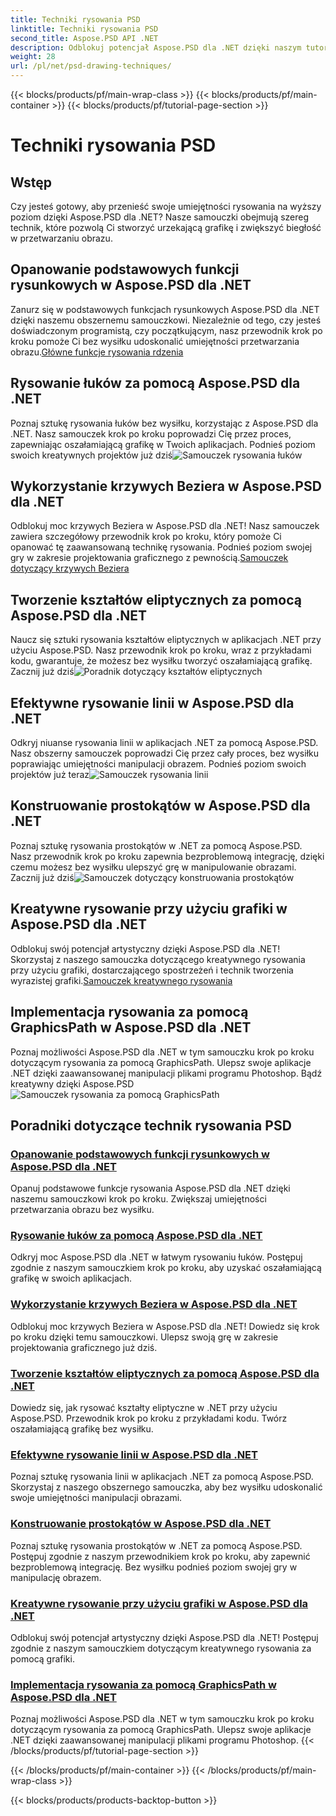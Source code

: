 ```yaml
---
title: Techniki rysowania PSD
linktitle: Techniki rysowania PSD
second_title: Aspose.PSD API .NET
description: Odblokuj potencjał Aspose.PSD dla .NET dzięki naszym tutorialom! Opanuj podstawowe funkcje rysowania, twórz oszałamiającą grafikę i rozwijaj swoje umiejętności manipulowania obrazami.
weight: 28
url: /pl/net/psd-drawing-techniques/
---
```


{{< blocks/products/pf/main-wrap-class >}}
{{< blocks/products/pf/main-container >}}
{{< blocks/products/pf/tutorial-page-section >}}

# Techniki rysowania PSD


## Wstęp

Czy jesteś gotowy, aby przenieść swoje umiejętności rysowania na wyższy poziom dzięki Aspose.PSD dla .NET? Nasze samouczki obejmują szereg technik, które pozwolą Ci stworzyć urzekającą grafikę i zwiększyć biegłość w przetwarzaniu obrazu.

## Opanowanie podstawowych funkcji rysunkowych w Aspose.PSD dla .NET

 Zanurz się w podstawowych funkcjach rysunkowych Aspose.PSD dla .NET dzięki naszemu obszernemu samouczkowi. Niezależnie od tego, czy jesteś doświadczonym programistą, czy początkującym, nasz przewodnik krok po kroku pomoże Ci bez wysiłku udoskonalić umiejętności przetwarzania obrazu.[Główne funkcje rysowania rdzenia](./mastering-core-drawing-features/)

## Rysowanie łuków za pomocą Aspose.PSD dla .NET

 Poznaj sztukę rysowania łuków bez wysiłku, korzystając z Aspose.PSD dla .NET. Nasz samouczek krok po kroku poprowadzi Cię przez proces, zapewniając oszałamiającą grafikę w Twoich aplikacjach. Podnieś poziom swoich kreatywnych projektów już dziś![Samouczek rysowania łuków](./drawing-arcs/)

## Wykorzystanie krzywych Beziera w Aspose.PSD dla .NET

 Odblokuj moc krzywych Beziera w Aspose.PSD dla .NET! Nasz samouczek zawiera szczegółowy przewodnik krok po kroku, który pomoże Ci opanować tę zaawansowaną technikę rysowania. Podnieś poziom swojej gry w zakresie projektowania graficznego z pewnością.[Samouczek dotyczący krzywych Beziera](./utilizing-bezier-curves/)

## Tworzenie kształtów eliptycznych za pomocą Aspose.PSD dla .NET

 Naucz się sztuki rysowania kształtów eliptycznych w aplikacjach .NET przy użyciu Aspose.PSD. Nasz przewodnik krok po kroku, wraz z przykładami kodu, gwarantuje, że możesz bez wysiłku tworzyć oszałamiającą grafikę. Zacznij już dziś![Poradnik dotyczący kształtów eliptycznych](./creating-elliptical-shapes/)

## Efektywne rysowanie linii w Aspose.PSD dla .NET

 Odkryj niuanse rysowania linii w aplikacjach .NET za pomocą Aspose.PSD. Nasz obszerny samouczek poprowadzi Cię przez cały proces, bez wysiłku poprawiając umiejętności manipulacji obrazem. Podnieś poziom swoich projektów już teraz![Samouczek rysowania linii](./drawing-lines-effectively/)

## Konstruowanie prostokątów w Aspose.PSD dla .NET

Poznaj sztukę rysowania prostokątów w .NET za pomocą Aspose.PSD. Nasz przewodnik krok po kroku zapewnia bezproblemową integrację, dzięki czemu możesz bez wysiłku ulepszyć grę w manipulowanie obrazami. Zacznij już dziś![Samouczek dotyczący konstruowania prostokątów](./constructing-rectangles/)

## Kreatywne rysowanie przy użyciu grafiki w Aspose.PSD dla .NET

 Odblokuj swój potencjał artystyczny dzięki Aspose.PSD dla .NET! Skorzystaj z naszego samouczka dotyczącego kreatywnego rysowania przy użyciu grafiki, dostarczającego spostrzeżeń i technik tworzenia wyrazistej grafiki.[Samouczek kreatywnego rysowania](./creative-drawing-using-graphics/)

## Implementacja rysowania za pomocą GraphicsPath w Aspose.PSD dla .NET

 Poznaj możliwości Aspose.PSD dla .NET w tym samouczku krok po kroku dotyczącym rysowania za pomocą GraphicsPath. Ulepsz swoje aplikacje .NET dzięki zaawansowanej manipulacji plikami programu Photoshop. Bądź kreatywny dzięki Aspose.PSD![Samouczek rysowania za pomocą GraphicsPath](./implementing-drawing-with-graphicspath/)

## Poradniki dotyczące technik rysowania PSD
### [Opanowanie podstawowych funkcji rysunkowych w Aspose.PSD dla .NET](./mastering-core-drawing-features/)
Opanuj podstawowe funkcje rysowania Aspose.PSD dla .NET dzięki naszemu samouczkowi krok po kroku. Zwiększaj umiejętności przetwarzania obrazu bez wysiłku.
### [Rysowanie łuków za pomocą Aspose.PSD dla .NET](./drawing-arcs/)
Odkryj moc Aspose.PSD dla .NET w łatwym rysowaniu łuków. Postępuj zgodnie z naszym samouczkiem krok po kroku, aby uzyskać oszałamiającą grafikę w swoich aplikacjach.
### [Wykorzystanie krzywych Beziera w Aspose.PSD dla .NET](./utilizing-bezier-curves/)
Odblokuj moc krzywych Beziera w Aspose.PSD dla .NET! Dowiedz się krok po kroku dzięki temu samouczkowi. Ulepsz swoją grę w zakresie projektowania graficznego już dziś.
### [Tworzenie kształtów eliptycznych za pomocą Aspose.PSD dla .NET](./creating-elliptical-shapes/)
Dowiedz się, jak rysować kształty eliptyczne w .NET przy użyciu Aspose.PSD. Przewodnik krok po kroku z przykładami kodu. Twórz oszałamiającą grafikę bez wysiłku.
### [Efektywne rysowanie linii w Aspose.PSD dla .NET](./drawing-lines-effectively/)
Poznaj sztukę rysowania linii w aplikacjach .NET za pomocą Aspose.PSD. Skorzystaj z naszego obszernego samouczka, aby bez wysiłku udoskonalić swoje umiejętności manipulacji obrazami.
### [Konstruowanie prostokątów w Aspose.PSD dla .NET](./constructing-rectangles/)
Poznaj sztukę rysowania prostokątów w .NET za pomocą Aspose.PSD. Postępuj zgodnie z naszym przewodnikiem krok po kroku, aby zapewnić bezproblemową integrację. Bez wysiłku podnieś poziom swojej gry w manipulację obrazem.
### [Kreatywne rysowanie przy użyciu grafiki w Aspose.PSD dla .NET](./creative-drawing-using-graphics/)
Odblokuj swój potencjał artystyczny dzięki Aspose.PSD dla .NET! Postępuj zgodnie z naszym samouczkiem dotyczącym kreatywnego rysowania za pomocą grafiki.
### [Implementacja rysowania za pomocą GraphicsPath w Aspose.PSD dla .NET](./implementing-drawing-with-graphicspath/)
Poznaj możliwości Aspose.PSD dla .NET w tym samouczku krok po kroku dotyczącym rysowania za pomocą GraphicsPath. Ulepsz swoje aplikacje .NET dzięki zaawansowanej manipulacji plikami programu Photoshop.
{{< /blocks/products/pf/tutorial-page-section >}}

{{< /blocks/products/pf/main-container >}}
{{< /blocks/products/pf/main-wrap-class >}}

{{< blocks/products/products-backtop-button >}}
